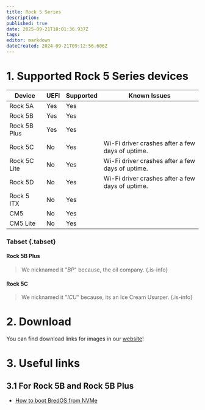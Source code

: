 ```yaml
---
title: Rock 5 Series
description: 
published: true
date: 2025-09-21T10:01:36.937Z
tags: 
editor: markdown
dateCreated: 2024-09-21T09:12:56.606Z
---
```


# 1. Supported Rock 5 Series devices
| Device         | UEFI | Supported | Known Issues |
|----------------|------|-----------|--------------|
| Rock 5A        |Yes| Yes        |              |
| Rock 5B        |Yes| Yes        |              |
| Rock 5B Plus   |Yes| Yes        |              |
| Rock 5C        |No| Yes        |Wi-Fi driver crashes after a few days of uptime.|
| Rock 5C Lite   |No| Yes        |Wi-Fi driver crashes after a few days of uptime.|
| Rock 5D        |No| Yes        |Wi-Fi driver crashes after a few days of uptime.|
| Rock 5 ITX     |No| Yes        |              |
| CM5            |No| Yes        |              |
| CM5 Lite       |No| Yes        |              |

### Tabset {.tabset}
#### Rock 5B Plus
> We nicknamed it "*BP*" because, the oil company.
{.is-info}

#### Rock 5C
> We nicknamed it "*ICU*" because, its an Ice Cream Usurper.
{.is-info}

# 2. Download
You can find download links for images in our [website](https://bredos.org/download.html)!

# 3. Useful links
## 3.1 For Rock 5B and Rock 5B Plus

-   [How to boot BredOS from NVMe](/rock-5/how-to-boot-from-nvme)

